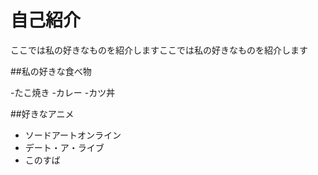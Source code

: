 # 自己紹介

ここでは私の好きなものを紹介しますここでは私の好きなものを紹介します

##私の好きな食べ物

-たこ焼き
-カレー
-カツ丼

##好きなアニメ

- ソードアートオンライン
- デート・ア・ライブ
- このすば